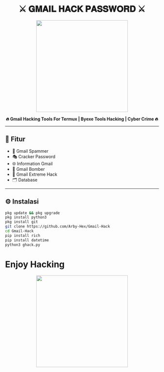 <h1 align="center">
  ⚔️ 𝐆𝐌𝐀𝐈𝐋 𝐇𝐀𝐂𝐊 𝐏𝐀𝐒𝐒𝐖𝐎𝐑𝐃 ⚔️
</h1>

<p align="center">
  <img src="https://media.giphy.com/media/Q8aY5AOu7jzZzMwOgo/giphy.gif" width="300" />
</p>

<p align="center">
  <b>🔥 Gmail Hacking Tools For Termux | Byexe Tools Hacking | Cyber Crime 🔥</b>
</p>

---

## 🧠 Fitur

- 🐉 Gmail Spammer
- 🎭 Cracker Password 
- 🌐 Information Gmail
- 🎇 Gmail Bomber 
- 👾 Gmail Extreme Hack
- 🗂️ Database 

---

## ⚙️ Instalasi

```bash
pkg update && pkg upgrade
pkg install python3
pkg install git
git clone https://github.com/Arby-Hex/Gmail-Hack
cd Gmail-Hack
pip install rich
pip install datetime
python3 ghack.py
```
# Enjoy Hacking

<p align="center">
  <img src="https://media.giphy.com/media/3o7buirYcmV5nSwIRW/giphy.gif" width="300" />
</p>

